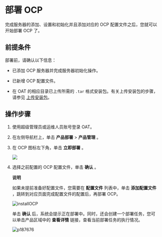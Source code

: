 部署 OCP 
===========================

完成服务器的添加、设置和初始化并且添加对应的 OCP 配置文件之后，您就可以开始部署 OCP 了。

前提条件 
-------------------------

部署前，请确认以下信息：

* 已添加 OCP 服务器并完成服务器初始化操作。

  

* 已新增 OCP 配置文件。

  

* 在 OAT 的相应目录已上传所需的 `.tar` 格式安装包。有关上传安装包的步骤，请参见 [上传安装包](/zh-CN/3.deploy-the-oceanbase-database/4.configure-a-deployment-environment/2.configuration-on-the-gui/4.upload-the-installation-package-1.md)。

  




操作步骤 
-------------------------

1. 使用超级管理员或运维人员账号登录 OAT。

   

2. 在左侧导航栏上，单击 **产品部署** \> **产品管理** 。

   

3. 在 OCP 图标左下角，单击 **立即部署** 。

   ![](https://help-static-aliyun-doc.aliyuncs.com/assets/img/zh-CN/1131607061/p187907.png)
   




<!-- -->

4. 选择之前配置的 OCP 配置文件，单击 **确认** 。

   **说明**

   

   如果未提前准备好配置文件，您需要在 **配置文件** 列表中，单击 **添加配置文件** ，跳转到对应页面完成配置文件的配置后，再部署 OCP。

   ![installOCP](https://help-static-aliyun-doc.aliyuncs.com/assets/img/zh-CN/3697747061/p188640.png)

   单击 **确认** 后，系统会提示正在部署中。同时，还会创建一个部署任务，您可以单击产品区域中的 **查看详情** 链接，查看当前部署任务的执行情况。

   ![p187676](https://help-static-aliyun-doc.aliyuncs.com/assets/img/zh-CN/5266899061/p210266.png)
   



